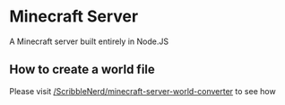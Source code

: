 # Minecraft Server

A Minecraft server built entirely in Node.JS

## How to create a world file
Please visit [/ScribbleNerd/minecraft-server-world-converter](minecraft-server-world-converter) to see how